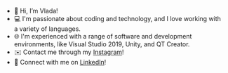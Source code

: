 - 👋 Hi, I’m Vlada!
- 💻 I'm passionate about coding and technology, and I love working with a variety of languages.
- 🌐 I'm experienced with a range of software and development environments, like Visual Studio 2019, Unity, and QT Creator.
- ✉️ Contact me through my [Instagram](www.instagram.com/vladislavi.png)!
- 🤝 Connect with me on [LinkedIn](www.linkedin.com/in/vladyslavabondarenko)!

<!---
vladarooni/vladarooni is a ✨ special ✨ repository because its `README.md` (this file) appears on your GitHub profile.
You can click the Preview link to take a look at your changes.
--->
